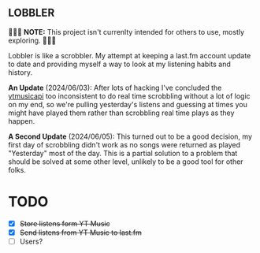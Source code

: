 ## LOBBLER
🚧🚧🚧
**NOTE:** This project isn't currenlty intended for others to use, mostly exploring.
🚧🚧🚧

Lobbler is like a scrobbler. My attempt at keeping a last.fm account update to date and providing myself a way to look at my listening habits and history.

**An Update** (2024/06/03): After lots of hacking I've concluded the [ytmusicapi](https://github.com/sigma67/ytmusicapi) too inconsistent to do real time scrobbling without a lot of logic on my end, so we're pulling yesterday's listens and guessing at times you might have played them rather than scrobbling real time plays as they happen.

**A Second Update** (2024/06/05): This turned out to be a good decision, my first day of scrobbling didn't work as no songs were returned as played "Yesterday" most of the day. This is a partial solution to a problem that should be solved at some other level, unlikely to be a good tool for other folks.


# TODO

- [X] ~~Store listens form YT Music~~
- [X] ~~Send listens from YT Music to last.fm~~
- [ ] Users?
